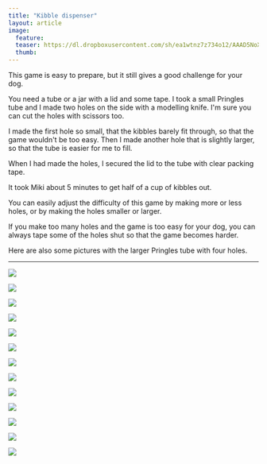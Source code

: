 ```yaml
---
title: "Kibble dispenser"
layout: article
image:
  feature:
  teaser: https://dl.dropboxusercontent.com/sh/ea1wtnz7z734o12/AAAD5NoXpaHrmr2FCkpgS3Spa/aktivointi/purkin-pyoritys/DSC55886%20-%20Copy-245px.jpg
  thumb:
---
```


This game is easy to prepare, but it still gives a good challenge for your dog.

You need a tube or a jar with a lid and some tape. I took a small Pringles tube and I made two holes on the side with a modelling knife. I'm sure you can cut the holes with scissors too.

I made the first hole so small, that the kibbles barely fit through, so that the game wouldn't be too easy. Then I made another hole that is slightly larger, so that the tube is easier for me to fill.

When I had made the holes, I secured the lid to the tube with clear packing tape.

It took Miki about 5 minutes to get half of a cup of kibbles out.

You can easily adjust the difficulty of this game by making more or less holes, or by making the holes smaller or larger.

If you make too many holes and the game is too easy for your dog, you can always tape some of the holes shut so that the game becomes harder.

Here are also some pictures with the larger Pringles tube with four holes.

---

[![](https://dl.dropboxusercontent.com/sh/ea1wtnz7z734o12/AABFmqCzcxvueGoTSqmsJYnRa/aktivointi/purkin-pyoritys/DSC55878-800px.jpg)](https://dl.dropboxusercontent.com/sh/ea1wtnz7z734o12/AAAAtuY3-H-Dh8OjFTT_3G3ia/aktivointi/purkin-pyoritys/DSC55878.jpg)

[![](https://dl.dropboxusercontent.com/sh/ea1wtnz7z734o12/AAATOnfPT1moA9kyDCXreK3ia/aktivointi/purkin-pyoritys/DSC55886%20-%20Copy-800px.jpg)](https://dl.dropboxusercontent.com/sh/ea1wtnz7z734o12/AAC-jlB3_hkfaBjw2KSvGjCia/aktivointi/purkin-pyoritys/DSC55886%20-%20Copy.jpg)

[![](https://dl.dropboxusercontent.com/sh/ea1wtnz7z734o12/AAC9f0blx2aUS9x7zfC_9kx6a/aktivointi/purkin-pyoritys/DSC55887-800px.jpg)](https://dl.dropboxusercontent.com/sh/ea1wtnz7z734o12/AABy6RC-MQUz319lm01S2UU6a/aktivointi/purkin-pyoritys/DSC55887.jpg)

[![](https://dl.dropboxusercontent.com/sh/ea1wtnz7z734o12/AABUOAcMtei4WkOiQU3kK5FSa/aktivointi/purkin-pyoritys/DSC55948-800px.jpg)](https://dl.dropboxusercontent.com/sh/ea1wtnz7z734o12/AAC0v2DH8TiL-rC00znNfl79a/aktivointi/purkin-pyoritys/DSC55948.jpg)

[![](https://dl.dropboxusercontent.com/sh/ea1wtnz7z734o12/AACMLBxCX2MnuH-R1V6vRfhRa/aktivointi/purkin-pyoritys/DSC55950-800px.jpg)](https://dl.dropboxusercontent.com/sh/ea1wtnz7z734o12/AABOXyGPkmwyLPpLG4_YPtBQa/aktivointi/purkin-pyoritys/DSC55950.jpg)

[![](https://dl.dropboxusercontent.com/sh/ea1wtnz7z734o12/AACHox_Z9c2_CmffEa1JRj6Oa/aktivointi/purkin-pyoritys/DSC55953-800px.jpg)](https://dl.dropboxusercontent.com/sh/ea1wtnz7z734o12/AAD2SPi0g9dW-zAHIXz9oDa1a/aktivointi/purkin-pyoritys/DSC55953.jpg)

[![](https://dl.dropboxusercontent.com/sh/ea1wtnz7z734o12/AACaMeQruP4jUmrAerrgE73Wa/aktivointi/purkin-pyoritys/DSC55875-800px.jpg)](https://dl.dropboxusercontent.com/sh/ea1wtnz7z734o12/AACJONiPPqJP6ip6hnPKjZE4a/aktivointi/purkin-pyoritys/DSC55875.jpg)

[![](https://dl.dropboxusercontent.com/sh/ea1wtnz7z734o12/AABd1f_P0V0F0RTYVNyaFRe7a/aktivointi/purkin-pyoritys/DSC57567_-800px.jpg)](https://dl.dropboxusercontent.com/sh/ea1wtnz7z734o12/AACTCOPHKGznqsweuBJX2gVna/aktivointi/purkin-pyoritys/DSC57567_.jpg)

[![](https://dl.dropboxusercontent.com/sh/ea1wtnz7z734o12/AABAHOEoPtdzsySBpqsLkcCia/aktivointi/purkin-pyoritys/DSC57603-800px.jpg)](https://dl.dropboxusercontent.com/sh/ea1wtnz7z734o12/AADPUfx3hLyHd-COEaEYEbtLa/aktivointi/purkin-pyoritys/DSC57603.jpg)

[![](https://dl.dropboxusercontent.com/sh/ea1wtnz7z734o12/AADy9oVD19sp7T8QWlUUyFK0a/aktivointi/purkin-pyoritys/DSC57612-800px.jpg)](https://dl.dropboxusercontent.com/sh/ea1wtnz7z734o12/AABsK3Bj2K5wO_QT5IqFwHo_a/aktivointi/purkin-pyoritys/DSC57612.jpg)

[![](https://dl.dropboxusercontent.com/sh/ea1wtnz7z734o12/AAALAKETdI5H1pSwE1T4sSGga/aktivointi/purkin-pyoritys/DS03785-800px.jpg)](https://dl.dropboxusercontent.com/sh/ea1wtnz7z734o12/AAApSvsHREp56R8w-fv7Tj6Za/aktivointi/purkin-pyoritys/DS03785.jpg)

[![](https://dl.dropboxusercontent.com/sh/ea1wtnz7z734o12/AACAXT03VxL97vid77KNUVWca/aktivointi/purkin-pyoritys/DS03809-800px.jpg)](https://dl.dropboxusercontent.com/sh/ea1wtnz7z734o12/AAD0ct-k6-l_Ex__92qFyEc0a/aktivointi/purkin-pyoritys/DS03809.jpg)

[![](https://dl.dropboxusercontent.com/sh/ea1wtnz7z734o12/AAA0OsU-T9V8IC1tNQHDnppda/aktivointi/purkin-pyoritys/DS03811-800px.jpg)](https://dl.dropboxusercontent.com/sh/ea1wtnz7z734o12/AAA658wJdJqJkBa-JAo3qpKWa/aktivointi/purkin-pyoritys/DS03811.jpg)
